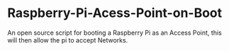 # Raspberry-Pi-Acess-Point-on-Boot
An open source script for booting a Raspberry Pi as an Access Point, this will then allow the pi to accept Networks. 

